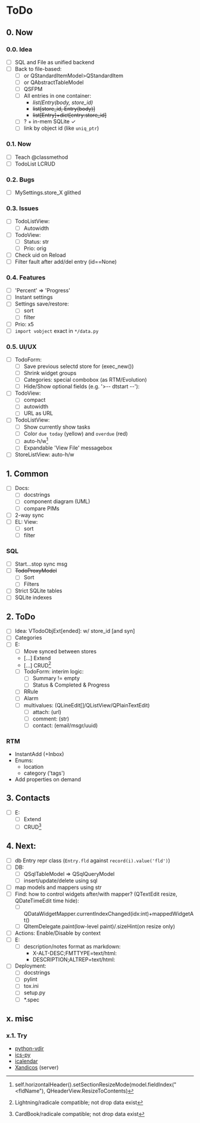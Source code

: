 # ToDo

## 0. Now

### 0.0. Idea
- [ ] SQL and File as unified backend
- [ ] Back to file-based:
  - [ ] or QStandardItemModel>QStandardItem
  - [ ] or QAbstractTableModel
  - [ ] QSFPM
  - [ ] All entries in one container:
    - *list(Entry(body, store_id)*
    - ~~list[store_id, Entry(body)]~~
    - ~~list[Entry]+dict[entry:store_id]~~
  - [ ] ? + in-mem SQLite &check;
  - [ ] link by object id (like `uniq_ptr`)

### 0.1. Now
- [ ] Teach @classmethod
- [ ] TodoList LCRUD

### 0.2. Bugs
- [ ] MySettings.store_X glithed

### 0.3. Issues
- [ ] TodoListView:
  - [ ] Autowidth
- [ ] TodoView:
  - [ ] Status: str
  - [ ] Prio: orig
- [ ] Check uid on Reload
- [ ] Filter fault after add/del entry (id==None)

### 0.4. Features
- [ ] 'Percent' => 'Progress'
- [ ] Instant settings
- [ ] Settings save/restore:
  - [ ] sort
  - [ ] filter
- [ ] Prio: x5
- [ ] `import vobject` exact in `*/data.py`

### 0.5. UI/UX
- [ ] TodoForm:
  - [ ] Save previous selectd store for (exec_new())
  - [ ] Shrink widget groups
  - [ ] Categories: special combobox (as RTM/Evolution)
  - [ ] Hide/Show optional fields (e.g. '>-- dtstart --'):
- [ ] TodoView:
  - [ ] compact
  - [ ] autowidth
  - [ ] URL as URL
- [ ] TodoListView:
  - [ ] Show currently show tasks
  - [ ] Color `due today` (yellow) and `overdue` (red)
  - [ ] auto-h/w[^1]
  - [ ] Expandable 'View File' messagebox
- [ ] StoreListView: auto-h/w

## 1. Common
- [ ] Docs:
  - [ ] docstrings
  - [ ] component diagram (UML)
  - [ ] compare PIMs
- [ ] 2-way sync
- [ ] EL: View:
  - [ ] sort
  - [ ] filter

### SQL
- [ ] Start...stop sync msg
- [ ] ~~TodoProxyModel~~
  - [ ] Sort
  - [ ] Filters
- [ ] Strict SQLite tables
- [ ] SQLite indexes

## 2. ToDo

- [ ] Idea: VTodoObjExt[ended]: w/ store_id [and syn]
- [ ] Categories
- [ ] E:
  - [ ] Move synced between stores
  - […] Extend
  - […] CRUD[^2]
  - [ ] TodoForm: interim logic:
    - [ ] Summary != empty
    - [ ] Status & Completed & Progress
  - [ ] RRule
  - [ ] Alarm
  - [ ] multivalues: (QLineEdit[]/QListView/QPlainTextEdit)
     - [ ] attach: (url)
     - [ ] comment: (str)
     - [ ] contact: (email/msgr/uuid)

### RTM
- InstantAdd (+Inbox)
- Enums:
  - location
  - category ('tags')
- Add properties on demand

## 3. Contacts
- [ ] E:
  - [ ] Extend
  - [ ] CRUD[^3]

## 4. Next:
- [ ] db Entry repr class (`Entry.fld` against `record(i).value('fld')`)
- [ ] DB:
  - [ ] QSqlTableModel => QSqlQueryModel
  - [ ] insert/update/delete using sql
- [ ] map models and mappers using str
- [ ] Find: how to control widgets after/with mapper? (QTextEdit resize, QDateTimeEdit time hide):
  - [ ] QDataWidgetMapper.currentIndexChanged(idx:int)+mappedWidgetAt()
  - [ ] QItemDelegate.paint(low-level paint)/.sizeHint(on resize only)
- [ ] Actions: Enable/Disable by context
- [ ] E:
  - [ ] description/notes format as markdown:
     - X-ALT-DESC;FMTTYPE=text/html:
     - DESCRIPTION;ALTREP=text/html:
- [ ] Deployment:
  - [ ] docstrings
  - [ ] pylint
  - [ ] tox.ini
  - [ ] setup.py
  - [ ] \*.spec

## x. misc

### x.1. Try
- [python-vdir](https://github.com/pimutils/python-vdir)
- [ics-py](https://github.com/ics-py/ics-py/)
- [icalendar](https://github.com/collective/icalendar/)
- [Xandicos](https://github.com/jelmer/xandikos) (server)

[^1]: self.horizontalHeader().setSectionResizeMode(model.fieldIndex("<fldName"), QHeaderView.ResizeToContents)
[^2]: Lightning/radicale compatible; not drop data exist
[^3]: CardBook/radicale compatible; not drop data exist

